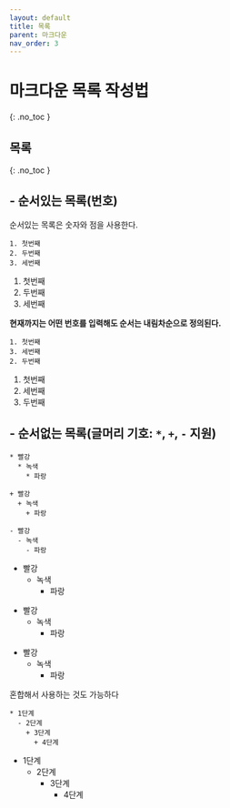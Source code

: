 ```yaml
---
layout: default
title: 목록
parent: 마크다운
nav_order: 3
---
```


# 마크다운 목록 작성법  
{: .no_toc }

## 목록  
{: .no_toc }
## - 순서있는 목록(번호)  

순서있는 목록은 숫자와 점을 사용한다.  
```
1. 첫번째
2. 두번째
3. 세번째
```  
1. 첫번째  
2. 두번째  
3. 세번째  

**현재까지는 어떤 번호를 입력해도 순서는 내림차순으로 정의된다.**  
```
1. 첫번째
3. 세번째
2. 두번째
```  
1. 첫번째  
3. 세번째  
2. 두번째  

## - 순서없는 목록(글머리 기호: `*`, `+`, `-` 지원)  
```
* 빨강
  * 녹색
    * 파랑

+ 빨강
  + 녹색
    + 파랑

- 빨강
  - 녹색
    - 파랑
```  
* 빨강
  * 녹색
    * 파랑  

+ 빨강
  + 녹색
    + 파랑  

- 빨강
  - 녹색
    - 파랑  

혼합해서 사용하는 것도 가능하다  
```
* 1단계
  - 2단계
    + 3단계
      + 4단계
```  
* 1단계
  - 2단계
    + 3단계
      + 4단계